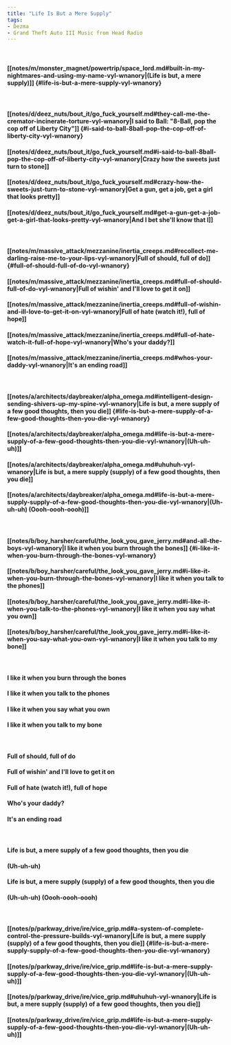 ```yaml
---
title: "Life Is But a Mere Supply"
tags:
- Dezma
- Grand Theft Auto III Music from Head Radio
---
```

&nbsp;
#### [[notes/m/monster_magnet/powertrip/space_lord.md#built-in-my-nightmares-and-using-my-name-vyl-wnanory|(Life is but, a mere supply)]] {#life-is-but-a-mere-supply-vyl-wnanory}
&nbsp;
#### [[notes/d/deez_nuts/bout_it/go_fuck_yourself.md#they-call-me-the-cremator-incinerate-torture-vyl-wnanory|I said to Ball: "8-Ball, pop the cop off of Liberty City"]] {#i-said-to-ball-8ball-pop-the-cop-off-of-liberty-city-vyl-wnanory}
#### [[notes/d/deez_nuts/bout_it/go_fuck_yourself.md#i-said-to-ball-8ball-pop-the-cop-off-of-liberty-city-vyl-wnanory|Crazy how the sweets just turn to stone]]
#### [[notes/d/deez_nuts/bout_it/go_fuck_yourself.md#crazy-how-the-sweets-just-turn-to-stone-vyl-wnanory|Get a gun, get a job, get a girl that looks pretty]]
#### [[notes/d/deez_nuts/bout_it/go_fuck_yourself.md#get-a-gun-get-a-job-get-a-girl-that-looks-pretty-vyl-wnanory|And I bet she'll know that I]]
&nbsp;
#### [[notes/m/massive_attack/mezzanine/inertia_creeps.md#recollect-me-darling-raise-me-to-your-lips-vyl-wnanory|Full of should, full of do]] {#full-of-should-full-of-do-vyl-wnanory}
#### [[notes/m/massive_attack/mezzanine/inertia_creeps.md#full-of-should-full-of-do-vyl-wnanory|Full of wishin' and I'll love to get it on]]
#### [[notes/m/massive_attack/mezzanine/inertia_creeps.md#full-of-wishin-and-ill-love-to-get-it-on-vyl-wnanory|Full of hate (watch it!), full of hope]]
#### [[notes/m/massive_attack/mezzanine/inertia_creeps.md#full-of-hate-watch-it-full-of-hope-vyl-wnanory|Who's your daddy?]]
#### [[notes/m/massive_attack/mezzanine/inertia_creeps.md#whos-your-daddy-vyl-wnanory|It's an ending road]]
&nbsp;
#### [[notes/a/architects/daybreaker/alpha_omega.md#intelligent-design-sending-shivers-up-my-spine-vyl-wnanory|Life is but, a mere supply of a few good thoughts, then you die]] {#life-is-but-a-mere-supply-of-a-few-good-thoughts-then-you-die-vyl-wnanory}
#### [[notes/a/architects/daybreaker/alpha_omega.md#life-is-but-a-mere-supply-of-a-few-good-thoughts-then-you-die-vyl-wnanory|(Uh-uh-uh)]]
#### [[notes/a/architects/daybreaker/alpha_omega.md#uhuhuh-vyl-wnanory|Life is but, a mere supply (supply) of a few good thoughts, then you die]]
#### [[notes/a/architects/daybreaker/alpha_omega.md#life-is-but-a-mere-supply-supply-of-a-few-good-thoughts-then-you-die-vyl-wnanory|(Uh-uh-uh) (Oooh-oooh-oooh)]]
&nbsp;
#### [[notes/b/boy_harsher/careful/the_look_you_gave_jerry.md#and-all-the-boys-vyl-wnanory|I like it when you burn through the bones]] {#i-like-it-when-you-burn-through-the-bones-vyl-wnanory}
#### [[notes/b/boy_harsher/careful/the_look_you_gave_jerry.md#i-like-it-when-you-burn-through-the-bones-vyl-wnanory|I like it when you talk to the phones]]
#### [[notes/b/boy_harsher/careful/the_look_you_gave_jerry.md#i-like-it-when-you-talk-to-the-phones-vyl-wnanory|I like it when you say what you own]]
#### [[notes/b/boy_harsher/careful/the_look_you_gave_jerry.md#i-like-it-when-you-say-what-you-own-vyl-wnanory|I like it when you talk to my bone]]
&nbsp;
#### I like it when you burn through the bones
#### I like it when you talk to the phones
#### I like it when you say what you own
#### I like it when you talk to my bone
&nbsp;
#### Full of should, full of do
#### Full of wishin' and I'll love to get it on
#### Full of hate (watch it!), full of hope
#### Who's your daddy?
#### It's an ending road
&nbsp;
#### Life is but, a mere supply of a few good thoughts, then you die
#### (Uh-uh-uh)
#### Life is but, a mere supply (supply) of a few good thoughts, then you die
#### (Uh-uh-uh) (Oooh-oooh-oooh)
&nbsp;
#### [[notes/p/parkway_drive/ire/vice_grip.md#a-system-of-complete-control-the-pressure-builds-vyl-wnanory|Life is but, a mere supply (supply) of a few good thoughts, then you die]] {#life-is-but-a-mere-supply-supply-of-a-few-good-thoughts-then-you-die-vyl-wnanory}
#### [[notes/p/parkway_drive/ire/vice_grip.md#life-is-but-a-mere-supply-supply-of-a-few-good-thoughts-then-you-die-vyl-wnanory|(Uh-uh-uh)]]
#### [[notes/p/parkway_drive/ire/vice_grip.md#uhuhuh-vyl-wnanory|Life is but, a mere supply (supply) of a few good thoughts, then you die]]
#### [[notes/p/parkway_drive/ire/vice_grip.md#life-is-but-a-mere-supply-supply-of-a-few-good-thoughts-then-you-die-vyl-wnanory|(Uh-uh-uh)]]
